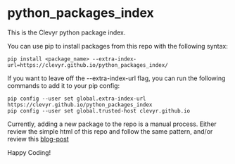 # python_packages_index

This is the Clevyr python package index.

You can use pip to install packages from this repo with the following syntax:

`pip install <package_name> --extra-index-url=https://clevyr.github.io/python_packages_index/`

If you want to leave off the --extra-index-url flag, you can run the following commands to add it to your pip config:

```
pip config --user set global.extra-index-url https://clevyr.github.io/python_packages_index
pip config --user set global.trusted-host clevyr.github.io
```

Currently, adding a new package to the repo is a manual process. Either review the simple html of this repo and follow the same pattern, and/or review this [blog-post](https://www.freecodecamp.org/news/how-to-use-github-as-a-pypi-server-1c3b0d07db2/)

Happy Coding!
